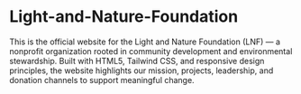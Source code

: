# Light-and-Nature-Foundation
This is the official website for the Light and Nature Foundation (LNF) — a nonprofit organization rooted in community development and environmental stewardship. Built with HTML5, Tailwind CSS, and responsive design principles, the website highlights our mission, projects, leadership, and donation channels to support meaningful change.
